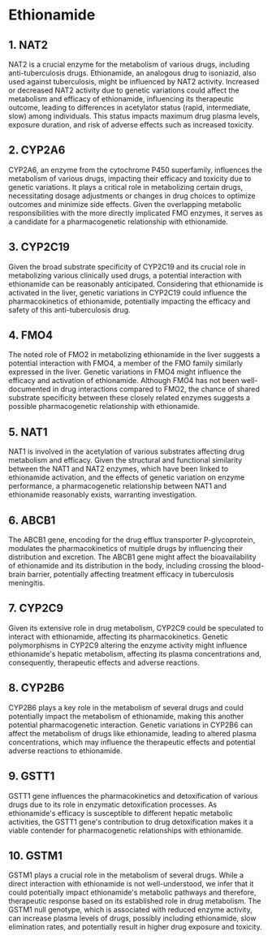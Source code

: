 # Ethionamide

## 1. NAT2
NAT2 is a crucial enzyme for the metabolism of various drugs, including anti-tuberculosis drugs. Ethionamide, an analogous drug to isoniazid, also used against tuberculosis, might be influenced by NAT2 activity. Increased or decreased NAT2 activity due to genetic variations could affect the metabolism and efficacy of ethionamide, influencing its therapeutic outcome, leading to differences in acetylator status (rapid, intermediate, slow) among individuals. This status impacts maximum drug plasma levels, exposure duration, and risk of adverse effects such as increased toxicity.

## 2. CYP2A6
CYP2A6, an enzyme from the cytochrome P450 superfamily, influences the metabolism of various drugs, impacting their efficacy and toxicity due to genetic variations. It plays a critical role in metabolizing certain drugs, necessitating dosage adjustments or changes in drug choices to optimize outcomes and minimize side effects. Given the overlapping metabolic responsibilities with the more directly implicated FMO enzymes, it serves as a candidate for a pharmacogenetic relationship with ethionamide.

## 3. CYP2C19
Given the broad substrate specificity of CYP2C19 and its crucial role in metabolizing various clinically used drugs, a potential interaction with ethionamide can be reasonably anticipated. Considering that ethionamide is activated in the liver, genetic variations in CYP2C19 could influence the pharmacokinetics of ethionamide, potentially impacting the efficacy and safety of this anti-tuberculosis drug.

## 4. FMO4
The noted role of FMO2 in metabolizing ethionamide in the liver suggests a potential interaction with FMO4, a member of the FMO family similarly expressed in the liver. Genetic variations in FMO4 might influence the efficacy and activation of ethionamide. Although FMO4 has not been well-documented in drug interactions compared to FMO2, the chance of shared substrate specificity between these closely related enzymes suggests a possible pharmacogenetic relationship with ethionamide.

## 5. NAT1
NAT1 is involved in the acetylation of various substrates affecting drug metabolism and efficacy. Given the structural and functional similarity between the NAT1 and NAT2 enzymes, which have been linked to ethionamide activation, and the effects of genetic variation on enzyme performance, a pharmacogenetic relationship between NAT1 and ethionamide reasonably exists, warranting investigation.

## 6. ABCB1
The ABCB1 gene, encoding for the drug efflux transporter P-glycoprotein, modulates the pharmacokinetics of multiple drugs by influencing their distribution and excretion. The ABCB1 gene might affect the bioavailability of ethionamide and its distribution in the body, including crossing the blood-brain barrier, potentially affecting treatment efficacy in tuberculosis meningitis.

## 7. CYP2C9
Given its extensive role in drug metabolism, CYP2C9 could be speculated to interact with ethionamide, affecting its pharmacokinetics. Genetic polymorphisms in CYP2C9 altering the enzyme activity might influence ethionamide's hepatic metabolism, affecting its plasma concentrations and, consequently, therapeutic effects and adverse reactions.

## 8. CYP2B6
CYP2B6 plays a key role in the metabolism of several drugs and could potentially impact the metabolism of ethionamide, making this another potential pharmacogenetic interaction. Genetic variations in CYP2B6 can affect the metabolism of drugs like ethionamide, leading to altered plasma concentrations, which may influence the therapeutic effects and potential adverse reactions to ethionamide.

## 9. GSTT1
GSTT1 gene influences the pharmacokinetics and detoxification of various drugs due to its role in enzymatic detoxification processes. As ethionamide's efficacy is susceptible to different hepatic metabolic activities, the GSTT1 gene's contribution to drug detoxification makes it a viable contender for pharmacogenetic relationships with ethionamide.

## 10. GSTM1
GSTM1 plays a crucial role in the metabolism of several drugs. While a direct interaction with ethionamide is not well-understood, we infer that it could potentially impact ethionamide's metabolic pathways and therefore, therapeutic response based on its established role in drug metabolism. The GSTM1 null genotype, which is associated with reduced enzyme activity, can increase plasma levels of drugs, possibly including ethionamide, slow elimination rates, and potentially result in higher drug exposure and toxicity.

